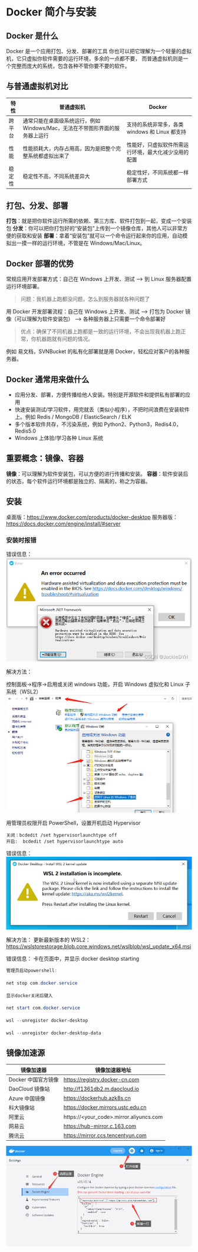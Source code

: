 # Docker 简介与安装

## Docker 是什么

Docker 是一个应用打包、分发、部署的工具
你也可以把它理解为一个轻量的虚拟机，它只虚拟你软件需要的运行环境，多余的一点都不要，
而普通虚拟机则是一个完整而庞大的系统，包含各种不管你要不要的软件。

## 与普通虚拟机对比

特性|普通虚拟机|Docker
-|-|-
跨平台|通常只能在桌面级系统运行，例如 Windows/Mac，无法在不带图形界面的服务器上运行|支持的系统非常多，各类 windows 和 Linux 都支持
性能|性能损耗大，内存占用高，因为是把整个完整系统都虚拟出来了|性能好，只虚拟软件所需运行环境，最大化减少没用的配置
稳定性|稳定性不高，不同系统差异大|稳定性好，不同系统都一样部署方式

## 打包、分发、部署

**打包**：就是把你软件运行所需的依赖、第三方库、软件打包到一起，变成一个安装包
**分发**：你可以把你打包好的“安装包”上传到一个镜像仓库，其他人可以非常方便的获取和安装
**部署**：拿着“安装包”就可以一个命令运行起来你的应用，自动模拟出一摸一样的运行环境，不管是在 Windows/Mac/Linux。

## Docker 部署的优势

常规应用开发部署方式：自己在 Windows 上开发、测试 --> 到 Linux 服务器配置运行环境部署。

> 问题：我机器上跑都没问题，怎么到服务器就各种问题了

用 Docker 开发部署流程：自己在 Windows 上开发、测试 --> 打包为 Docker 镜像（可以理解为软件安装包） --> 各种服务器上只需要一个命令部署好

> 优点：确保了不同机器上跑都是一致的运行环境，不会出现我机器上跑正常，你机器跑就有问题的情况。

例如 易文档，SVNBucket 的私有化部署就是用 Docker，轻松应对客户的各种服务器。

## Docker 通常用来做什么


- 应用分发、部署，方便传播给他人安装。特别是开源软件和提供私有部署的应用
- 快速安装测试/学习软件，用完就丢（类似小程序），不把时间浪费在安装软件上。例如 Redis / MongoDB / ElasticSearch / ELK
- 多个版本软件共存，不污染系统，例如 Python2、Python3，Redis4.0，Redis5.0
- Windows 上体验/学习各种 Linux 系统


## 重要概念：镜像、容器

**镜像**：可以理解为软件安装包，可以方便的进行传播和安装。
**容器**：软件安装后的状态，每个软件运行环境都是独立的、隔离的，称之为容器。

## 安装

桌面版：https://www.docker.com/products/docker-desktop
服务器版：https://docs.docker.com/engine/install/#server

### 安装时报错

错误信息：
![PNG](./img/1.png)

解决方法：

控制面板->程序->启用或关闭 windows 功能，开启 Windows 虚拟化和 Linux 子系统（WSL2）
![PNG](./img/2.png)

用管理员权限开启 PowerShell，设置开机启动 Hypervisor
```
关闭：bcdedit /set hypervisorlaunchtype off
开启:  bcdedit /set hypervisorlaunchtype auto
```

错误信息：
![PNG](./img/3.png)

解决方法：
更新最新版本的 WSL2：https://wslstorestorage.blob.core.windows.net/wslblob/wsl_update_x64.msi

错误信息：
卡在页面中，并显示 docker desktop starting

```powershell
管理员启动powershell:

net stop com.docker.service

显示docker关闭后键入

net start com.docker.service

wsl --unregister docker-desktop

wsl --unregister docker-desktop-data
```

## 镜像加速源

镜像加速器|镜像加速器地址
-|-
Docker 中国官方镜像|https://registry.docker-cn.com
DaoCloud 镜像站|http://f1361db2.m.daocloud.io
Azure 中国镜像|https://dockerhub.azk8s.cn
科大镜像站|https://docker.mirrors.ustc.edu.cn
阿里云|https://<your_code>.mirror.aliyuncs.com
网易云|https://hub-mirror.c.163.com
腾讯云|https://mirror.ccs.tencentyun.com

![PNG](./img/4.png)